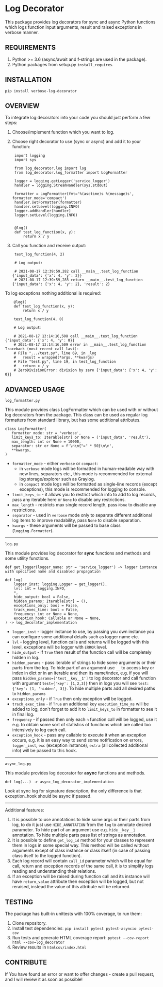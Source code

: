 Log Decorator
===

This package provides log decorators for sync and async Python functions which logs function input arguments, 
result and raised exceptions in verbose manner.

REQUIREMENTS
---

1. Python >= 3.6 (async/await and f-strings are used in the package).
2. Python packages from setup.py `install_requires`.

INSTALLATION
---

    pip install verbose-log-decorator

OVERVIEW
---

To integrate log decorators into your code you should just perform a few steps:

1. Choose/implement function which you want to log.
2. Choose right decorator to use (sync or async) and add it to your function:

        import logging
        import sys

        from log_decorator.log import log
        from log_decorator.log_formatter import LogFormatter

        logger = logging.getLogger('service_logger')
        handler = logging.StreamHandler(sys.stdout)

        formatter = LogFormatter(fmt='%(asctime)s %(message)s', formatter_mode='compact')
        handler.setFormatter(formatter)
        handler.setLevel(logging.INFO)
        logger.addHandler(handler)
        logger.setLevel(logging.INFO)


        @log()
        def test_log_function(x, y):
            return x / y

3. Call you function and receive output:

        test_log_function(4, 2)

        # Log output:

        # 2021-08-17 12:39:59,282 call __main__.test_log_function {'input_data': {'x': 4, 'y': 2}}
        # 2021-08-17 12:39:59,283 return __main__.test_log_function {'input_data': {'x': 4, 'y': 2}, 'result': 2}

To log exceptions nothing additional is required:

        @log()
        def test_log_function(x, y):
            return x / y

        test_log_function(4, 0)

        # Log output:

        # 2021-08-17 13:14:16,508 call __main__.test_log_function {'input_data': {'x': 4, 'y': 0}}
        # 2021-08-17 13:14:16,509 error in __main__.test_log_function Traceback (most recent call last):
        # File ".../test.py", line 69, in _log
        #   result = wrapped(*args, **kwargs)
        # File "test.py", line 19, in test_log_function
        #   return x / y
        # ZeroDivisionError: division by zero {'input_data': {'x': 4, 'y': 0}}

ADVANCED USAGE
---

`log_formatter.py`

This module provides class LogFormatter which can be used with or without log decorators from the package.
This class can be used as regular log formatters from standard library, but has some additional attributes.

```
class LogFormatter(
   formatter_mode: str = 'verbose',
   limit_keys_to: Iterable[str] or None = ('input_data', 'result'),
   max_length: int or None = 10000,
   separator: str or None = f'\n\n{"=" * 50}\n\n',
   **kwargs,
)
``` 

- `formatter_mode` - either `verbose` or `compact`:
  - in `verbose` mode logs will be formatted in human-readable way with new lines, separators etc., this mode is 
    recommended for external log storage/explorer such as Graylog.
  - in `compact` mode logs will be formatted as single-line records (except exceptions), this mode is recommended for 
    logging to console.
- `limit_keys_to` - it allows you to restrict which info to add to log records, pass any iterable here or `None` to 
  disable any restrictions.
- `max_length` - restricts max single record length, pass `None` to disable any restrictions.
- `separator` - used in `verbose` mode only to separate different additional log items to improve readability, pass 
  `None` to disable separation.
- `kwargs` - these arguments will be passed to base class (`logging.Formatter`).

---

`log.py`

This module provides log decorator for **sync** functions and methods and some utility functions.

```
def get_logger(logger_name: str = 'service_logger') -> logger isntance with specified name and disabled propagation
```

```
def log(
    logger_inst: logging.Logger = get_logger(),
    lvl: int = logging.INFO,
    *,
    hide_output: bool = False,
    hidden_params: Iterable[str] = (),
    exceptions_only: bool = False,
    track_exec_time: bool = False,
    frequency: int or None = None,
    exception_hook: Callable or None = None,
) -> log_decorator_implementation
```

- `logger_inst` - logger instance to use, by passing you own instance you can configure some additional details such 
  as logger name etc.
- `lvl` - logging level, function calls and returns will be logged with this level, exceptions will be logger with 
  `ERROR` level.
- `hide_output` - if `True` then result of the function call will be completely hidden in log.
- `hidden_params` - pass iterable of strings to hide some arguments or their parts from the log. To hide part of an 
  argument use `__` to access key or index in dict or in an iterable and then its name/index, e.g. if you will pass 
  `hidden_params=['test__key__1']` to log decorator and call function with argument `test={'key': [1,2,3]}` then in 
  logs you will see `test: {'key': [1, 'hidden', 3]}`. To hide multiple parts add all desired paths to `hidden_params`
- `exceptions_only` - if `True` then only exception will be logged.
- `track_exec_time` - if `True` an additional key `execution_time_ms` will be added to log, don't forget to add it 
  to `limit_keys_to` in formatter to see it in final log.
- `frequency` - if passed then only each `n` function call will be logged, use it e.g. to obtain some sort of 
  statistics of functions which are called too intensively to log each call.
- `exception_hook` - pass any callable to execute it when an exception occurs, e.g. it is an easy way to send some 
  notification on errors, `logger_inst`, `exc` (exception instance), `extra` (all collected additional info) will be 
  passed to this hook.

---

`async_log.py`

This module provides log decorator for **async** functions and methods.

```
def log(...) -> async_log_decorator_implementation
```

Look at sync log for signature description, the only difference is that exception_hook should be async if passed.

---

Additional features:
1. It is possible to use annotations to hide some args or their parts from log, to do it just use `HIDE_ANNOTATION` 
   from the `log` to annotate desired parameter. To hide part of an argument use e.g. `hide__key__1` annotation. To 
   hide multiple parts pass list of strings as annotation.
2. It is possible to define `get_log_id` method for your classes to represent them in logs in some special way. This 
   method will be called without arguments except of class instance or class itself (in case of passing class itself 
   to the logged function).
3. Each log record will contain `call_id` parameter which will be equal for call, return and exception records of 
   the same call, it is to simplify logs reading and understanding their relations.
4. If an exception will be raised during function call and its instance will have `return_value` attribute then 
   exception will be logged, but not reraised, instead the value of this attribute will be returned.

TESTING
---

The package has built-in unittests with 100% coverage, to run them:
1. Clone repository.
2. Install test dependencies: `pip install pytest pytest-asyncio pytest-cov`
3. Run tests and generate HTML coverage report: `pytest --cov-report html --cov=log_decorator`
4. Review results in `htmlcov/index.html`

CONTRIBUTE
---

If You have found an error or want to offer changes - create a pull request, and I will review it as soon as possible!

